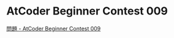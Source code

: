AtCoder Beginner Contest 009
===

[問題 - AtCoder Beginner Contest 009](https://atcoder.jp/contests/abc009/tasks)

